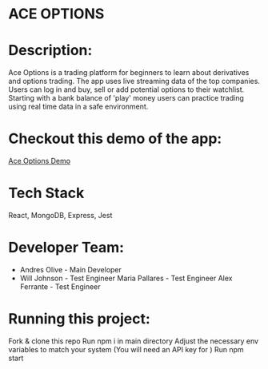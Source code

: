 # ACE OPTIONS

# Description:

Ace Options is a trading platform for beginners to learn about derivatives and options trading. The app uses live streaming data of the top companies. Users can log in and buy, sell or add potential options to their watchlist. Starting with a bank balance of 'play' money users can practice trading using real time data in a safe environment. 

# Checkout this demo of the app:
[Ace Options Demo](https://www.youtube.com/watch?v=sABXV_pIuS8)

# Tech Stack
React, MongoDB, Express, Jest

# Developer Team:
* Andres Olive - Main Developer
* Will Johnson - Test Engineer 
Maria Pallares - Test Engineer
Alex Ferrante - Test Engineer

# Running this project:
Fork & clone this repo
Run npm i in main directory
Adjust the necessary env variables to match your system
(You will need an API key for )
Run npm start
